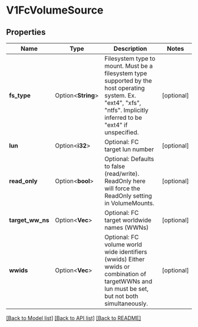 # V1FcVolumeSource

## Properties

Name | Type | Description | Notes
------------ | ------------- | ------------- | -------------
**fs_type** | Option<**String**> | Filesystem type to mount. Must be a filesystem type supported by the host operating system. Ex. \"ext4\", \"xfs\", \"ntfs\". Implicitly inferred to be \"ext4\" if unspecified. | [optional]
**lun** | Option<**i32**> | Optional: FC target lun number | [optional]
**read_only** | Option<**bool**> | Optional: Defaults to false (read/write). ReadOnly here will force the ReadOnly setting in VolumeMounts. | [optional]
**target_ww_ns** | Option<**Vec<String>**> | Optional: FC target worldwide names (WWNs) | [optional]
**wwids** | Option<**Vec<String>**> | Optional: FC volume world wide identifiers (wwids) Either wwids or combination of targetWWNs and lun must be set, but not both simultaneously. | [optional]

[[Back to Model list]](../README.md#documentation-for-models) [[Back to API list]](../README.md#documentation-for-api-endpoints) [[Back to README]](../README.md)


